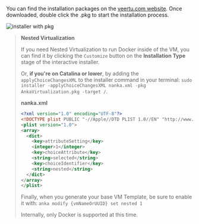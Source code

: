 You can find the installation packages on the [veertu.com website](https://veertu.com/download-anka-develop/). Once downloaded, double click the .pkg to start the installation process.

![installer with pkg](/images/anka-virtualization/installer.png)

> **Nested Virtualization**
>
> If you need Nested Virtualization to run Docker inside of the VM, you can find it by clicking the `Customize` button on the **Installation Type** stage of the interactive installer.
>
> Or, **if you're on Catalina or lower**, by adding the `applyChoiceChangesXML` to the installer command in your terminal: `sudo installer -applyChoiceChangesXML nanka.xml -pkg AnkaVirtualization.pkg -target /`.
>
> **nanka.xml**
>  ```xml
>  <?xml version="1.0" encoding="UTF-8"?>
>  <!DOCTYPE plist PUBLIC "-//Apple//DTD PLIST 1.0//EN" "http://www.apple.com/DTDs/PropertyList-1.0.dtd">
>  <plist version="1.0">
>  <array>
>    <dict>
>      <key>attributeSetting</key>
>      <integer>1</integer>
>      <key>choiceAttribute</key>
>      <string>selected</string>
>      <key>choiceIdentifier</key>
>      <string>nested</string>
>    </dict>
>  </array>
>  </plist>
>  ```
>
> Finally, when you generate your base VM Template, be sure to enable it with: `anka modify {vmNameOrUUID} set nested 1`
>
> Internally, only Docker is supported at this time.